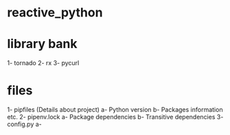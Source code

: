 # reactive_python

# library bank
1-  tornado
2-  rx
3-  pycurl


# files
  1-  pipfiles (Details about project)
    a-  Python version
    b-  Packages information etc.
  2-  pipenv.lock
    a-  Package dependencies
    b-  Transitive dependencies
  3-  config.py
    a-  
    
